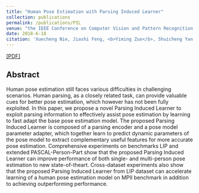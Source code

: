 ```yaml
---
title: "Human Pose Estimation with Parsing Induced Learner"
collection: publications
permalink: /publications/PIL
venue: "the IEEE Conference on Computer Vision and Pattern Recognition (CVPR)"
date: 2018-6-18
citation: 'Xuecheng Nie, Jiashi Feng, <b>Yiming Zuo</b>, Shuicheng Yan'
---
```


[[PDF]](https://openaccess.thecvf.com/content_cvpr_2018/papers/Nie_Human_Pose_Estimation_CVPR_2018_paper.pdf)

## Abstract
Human pose estimation still faces various difficulties in challenging scenarios. Human parsing, as a closely related task, can provide valuable cues for better pose estimation, which however has not been fully exploited. In this paper, we propose a novel Parsing Induced Learner to exploit parsing information to effectively assist pose estimation by learning to fast adapt the base pose estimation model. The proposed Parsing Induced Learner is composed of a parsing encoder and a pose model parameter adapter, which together learn to predict dynamic parameters of the pose model to extract complementary useful features for more accurate pose estimation. Comprehensive experiments on benchmarks LIP and extended PASCAL-Person-Part show that the proposed Parsing Induced Learner can improve performance of both single- and multi-person pose estimation to new state-of-theart. Cross-dataset experiments also show that the proposed Parsing Induced Learner from LIP dataset can accelerate learning of a human pose estimation model on MPII benchmark in addition to achieving outperforming performance.